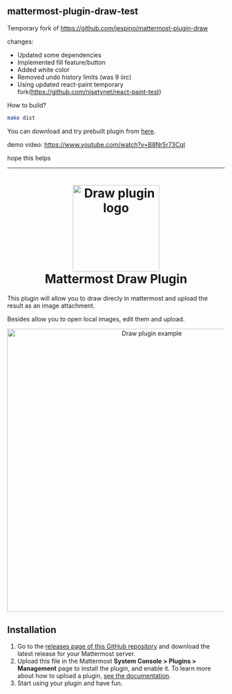 ## mattermost-plugin-draw-test
Temporary fork of https://github.com/jespino/mattermost-plugin-draw

changes:
* Updated some dependencies
* Implemented fill feature/button
* Added white color
* Removed undo history limits (was 9 iirc)
* Using updated react-paint temporary fork(https://github.com/nisetynet/react-paint-test)

How to build?
```bash
make dist
```

You can download and try prebuilt plugin from [here](temp-release/com.mattermost.draw-plugin-0.0.5.tar.gz).

demo video: https://www.youtube.com/watch?v=B8Nr5r73CqI


hope this helps
_____________________________________________________________

<h1 align="center">
  <img src="./images/plugin-draw-logo.png" alt="Draw plugin logo" width="200">
  <br/>
  Mattermost Draw Plugin
</h1>

This plugin will allow you to draw direcly in mattermost and upload the result
as an image attachment.

Besides allow you to open local images, edit them and upload.

<p align="center">
  <img src="./images/screenshot.png" alt="Draw plugin example" width="654">
</p>

## Installation

1. Go to the [releases page of this GitHub repository](https://github.com/jespino/mattermost-plugin-draw/releases) and download the latest release for your Mattermost server.
2. Upload this file in the Mattermost **System Console > Plugins > Management** page to install the plugin, and enable it. To learn more about how to upload a plugin, [see the documentation](https://docs.mattermost.com/administration/plugins.html#plugin-uploads).
3. Start using your plugin and have fun.
